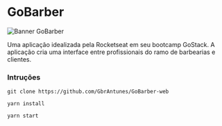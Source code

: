 # GoBarber

![Banner GoBarber](https://github.com/GbrAntunes/GoBarber-web/src/assets/GoBarber-banner.png)

Uma aplicação idealizada pela Rocketseat em seu bootcamp GoStack. A aplicação cria uma interface entre profissionais do ramo de barbearias e clientes.

### Intruções
`git clone https://github.com/GbrAntunes/GoBarber-web`

`yarn install`

`yarn start`